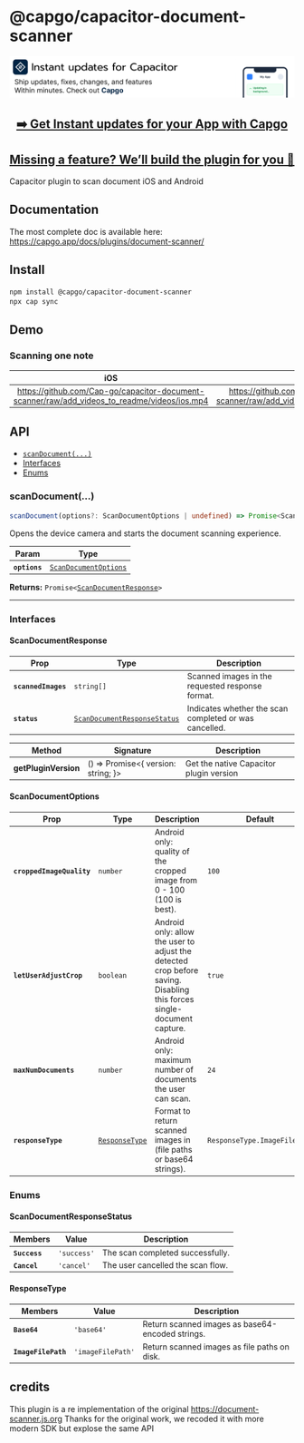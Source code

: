 # @capgo/capacitor-document-scanner
 <a href="https://capgo.app/"><img src='https://raw.githubusercontent.com/Cap-go/capgo/main/assets/capgo_banner.png' alt='Capgo - Instant updates for capacitor'/></a>

<div align="center">
  <h2><a href="https://capgo.app/?ref=plugin_document_scanner"> ➡️ Get Instant updates for your App with Capgo</a></h2>
  <h2><a href="https://capgo.app/consulting/?ref=plugin_document_scanner"> Missing a feature? We’ll build the plugin for you 💪</a></h2>
</div>
Capacitor plugin to scan document iOS and Android

## Documentation

The most complete doc is available here: https://capgo.app/docs/plugins/document-scanner/

## Install

```bash
npm install @capgo/capacitor-document-scanner
npx cap sync
```

## Demo

### Scanning one note

| iOS | Android |
|:---:|:-------:|
| https://github.com/Cap-go/capacitor-document-scanner/raw/add_videos_to_readme/videos/ios.mp4 | https://github.com/Cap-go/capacitor-document-scanner/raw/add_videos_to_readme/videos/android.mp4 |

## API

<docgen-index>

* [`scanDocument(...)`](#scandocument)
* [Interfaces](#interfaces)
* [Enums](#enums)

</docgen-index>

<docgen-api>
<!--Update the source file JSDoc comments and rerun docgen to update the docs below-->

### scanDocument(...)

```typescript
scanDocument(options?: ScanDocumentOptions | undefined) => Promise<ScanDocumentResponse>
```

Opens the device camera and starts the document scanning experience.

| Param         | Type                                                                |
| ------------- | ------------------------------------------------------------------- |
| **`options`** | <code><a href="#scandocumentoptions">ScanDocumentOptions</a></code> |

**Returns:** <code>Promise&lt;<a href="#scandocumentresponse">ScanDocumentResponse</a>&gt;</code>

--------------------


### Interfaces


#### ScanDocumentResponse

| Prop                | Type                                                                              | Description                                            |
| ------------------- | --------------------------------------------------------------------------------- | ------------------------------------------------------ |
| **`scannedImages`** | <code>string[]</code>                                                             | Scanned images in the requested response format.       |
| **`status`**        | <code><a href="#scandocumentresponsestatus">ScanDocumentResponseStatus</a></code> | Indicates whether the scan completed or was cancelled. |

| Method               | Signature                                    | Description                             |
| -------------------- | -------------------------------------------- | --------------------------------------- |
| **getPluginVersion** | () =&gt; Promise&lt;{ version: string; }&gt; | Get the native Capacitor plugin version |


#### ScanDocumentOptions

| Prop                      | Type                                                  | Description                                                                                                            | Default                                 |
| ------------------------- | ----------------------------------------------------- | ---------------------------------------------------------------------------------------------------------------------- | --------------------------------------- |
| **`croppedImageQuality`** | <code>number</code>                                   | Android only: quality of the cropped image from 0 - 100 (100 is best).                                                 | <code>100</code>                        |
| **`letUserAdjustCrop`**   | <code>boolean</code>                                  | Android only: allow the user to adjust the detected crop before saving. Disabling this forces single-document capture. | <code>true</code>                       |
| **`maxNumDocuments`**     | <code>number</code>                                   | Android only: maximum number of documents the user can scan.                                                           | <code>24</code>                         |
| **`responseType`**        | <code><a href="#responsetype">ResponseType</a></code> | Format to return scanned images in (file paths or base64 strings).                                                     | <code>ResponseType.ImageFilePath</code> |


### Enums


#### ScanDocumentResponseStatus

| Members       | Value                  | Description                       |
| ------------- | ---------------------- | --------------------------------- |
| **`Success`** | <code>'success'</code> | The scan completed successfully.  |
| **`Cancel`**  | <code>'cancel'</code>  | The user cancelled the scan flow. |


#### ResponseType

| Members             | Value                        | Description                                      |
| ------------------- | ---------------------------- | ------------------------------------------------ |
| **`Base64`**        | <code>'base64'</code>        | Return scanned images as base64-encoded strings. |
| **`ImageFilePath`** | <code>'imageFilePath'</code> | Return scanned images as file paths on disk.     |

</docgen-api>

## credits

This plugin is a re implementation of the original https://document-scanner.js.org
Thanks for the original work, we recoded it with more modern SDK but explose the same API
